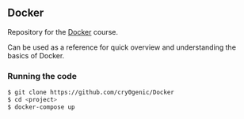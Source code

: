 ## Docker
Repository for the [Docker](https://drive.google.com/drive/folders/17_euGT07ydwwDCggF9ZfDTYBGee-2Qeo) course. 

Can be used as a reference for quick overview and understanding the basics of Docker.

### Running the code
```bash
$ git clone https://github.com/cry0genic/Docker
$ cd <project>
$ docker-compose up
```
